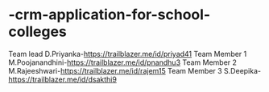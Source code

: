 # -crm-application-for-school-colleges
Team lead D.Priyanka-https://trailblazer.me/id/priyad41
Team Member 1 M.Poojanandhini-https://trailblazer.me/id/pnandhu3
Team Member 2 M.Rajeeshwari-https://trailblazer.me/id/rajem15
Team Member 3 S.Deepika-https://trailblazer.me/id/dsakthi9
